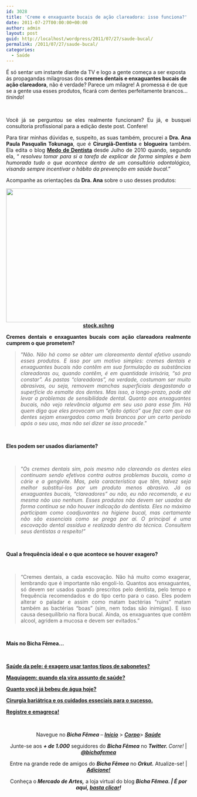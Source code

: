 ```yaml
---
id: 3028
title: 'Creme e enxaguante bucais de ação clareadora: isso funciona?'
date: 2011-07-27T00:00:00+00:00
author: admin
layout: post
guid: http://localhost/wordpress/2011/07/27/saude-bucal/
permalink: /2011/07/27/saude-bucal/
categories:
  - Saúde
---
```

É só sentar um instante diante da TV e logo a gente começa a ser exposta ás propagandas milagrosas dos **cremes dentais e enxaguantes bucais de ação clareadora**, não é verdade? Parece um milagre! A promessa é de que se a gente usa esses produtos, ficará com dentes perfeitamente brancos… _tinindo_!

&nbsp;

<p align="justify">
  Você já se perguntou se eles realmente funcionam? Eu já, e busquei consultoria profissional para a edição deste post. Confere!
</p>

<!--more-->

<p align="justify">
  Para tirar minhas dúvidas e, suspeito, as suas também, procurei a <strong>Dra. Ana Paula Pasqualin Tokunaga</strong>, que é <strong>Cirurgiã-Dentista</strong> e <strong>blogueira</strong> também. Ela edita o blog <strong><a href="http://medodedentista.com.br/" target="_blank">Medo de Dentista</a> </strong>desde Julho de 2010 quando, segundo ela, “ <em>resolveu tomar para si a tarefa de explicar de forma simples e bem humorada tudo o que acontece dentro de um consultório odontológico, visando sempre incentivar o hábito da prevenção em saúde bucal</em>.”
</p>

<p align="justify">
  Acompanhe as orientações da <strong>Dra. Ana</strong> sobre o uso desses produtos:
</p>

<p align="center">
  <a href="http://www.trololodemulher.com.br/blog/wp-content/uploads/2011/07/saude-bucal.jpg"><img class="alignnone size-full wp-image-6678" title="saúde bucal" src="http://www.trololodemulher.com.br/blog/wp-content/uploads/2011/07/saude-bucal.jpg" alt="" width="600" height="364" /></a><br /> <strong><a href="http://www.sxc.hu/" target="_blank">stock.xchng</a></strong>
</p>

<p align="justify">
  <strong>Cremes dentais e enxaguantes bucais com ação clareadora realmente cumprem o que prometem? </strong>
</p>

> <p align="justify">
>   “<em>Não. Não há como se obter um clareamento dental efetivo usando esses produtos. E isso por um motivo simples: cremes dentais e enxaguantes bucais não contêm em sua formulação as substâncias clareadoras ou, quando contêm, é em quantidade irrisória, &#8220;só pra constar&#8221;. As pastas &#8220;clareadoras&#8221;, na verdade, costumam ser muito abrasivas, ou seja, removem manchas superficiais desgastando a superfície do esmalte dos dentes. Mas isso, a longo-prazo, pode até levar a problemas de sensibilidade dental. Quanto aos enxaguantes bucais, não vejo relevância alguma em seu uso para esse fim. Há quem diga que eles provocam um &#8220;efeito óptico&#8221; que faz com que os dentes sejam enxergados como mais brancos por um certo período após o seu uso, mas não sei dizer se isso procede</em>.”
> </p>

&nbsp;

**Eles podem ser usados diariamente?**

&nbsp;

> <p align="justify">
>   “<em>Os cremes dentais sim, pois mesmo não clareando os dentes eles continuam sendo efetivos contra outros problemas bucais, como a cárie e a gengivite. Mas, pela característica que têm, talvez seja melhor substituí-los por um produto menos abrasivo. Já os enxaguantes bucais, &#8220;clareadores&#8221; ou não, eu não recomendo, e eu mesma não uso nenhum. Esses produtos não devem ser usados de forma contínua se não houver indicação do dentista. Eles no máximo participam como coadjuvantes na higiene bucal, mas certamente não são essenciais como se prega por aí. O principal é uma escovação dental assídua e realizada dentro da técnica. Consultem seus dentistas a respeito!”</em>
> </p>

&nbsp;

**Qual a frequência ideal e o que acontece se houver exagero?**

&nbsp;

> <p align="justify">
>   “Cremes dentais, a cada escovação. Não há muito como exagerar, lembrando que é importante não engoli-lo. Quantos aos enxaguantes, só devem ser usados quando prescritos pelo dentista, pelo tempo e frequência recomendados e do tipo certo para o caso. Eles podem alterar o paladar e assim como matam bactérias &#8220;ruins&#8221; matam também as bactérias &#8220;boas&#8221; (sim, nem todas são inimigas). E isso causa desequilíbrio na flora bucal. Ainda, os enxaguantes que contêm alcool, agridem a mucosa e devem ser evitados.”
> </p>

&nbsp;

**Mais no Bicha Fêmea…**

&nbsp;

**[Saúde da pele: é exagero usar tantos tipos de sabonetes?](http://www.trololodemulher.com.br/2011/06/29/saude-beleza-da-pele/)**

**[Maquiagem: quando ela vira assunto de saúde?](http://www.trololodemulher.com.br/2011/06/08/maquiagem-saude-pele/)**

**[Quanto você já bebeu de água hoje?](http://www.trololodemulher.com.br/2011/06/03/agua-saude-2/)**

**[Cirurgia bariátrica e os cuidados esseciais para o sucesso.](http://www.trololodemulher.com.br/2011/03/18/cirurgia-bariatrica/)**

**[Registre e emagreça!](http://www.trololodemulher.com.br/2011/03/11/registre-e-emagreca/)**

&nbsp;

<p align="center">
  Navegue no <strong><em>Bicha Fêmea</em></strong> – <strong><em><a href="http://www.trololodemulher.com.br/">Início</a></em></strong> > <a href="http://www.trololodemulher.com.br/corpo/"><strong><em>Corpo</em></strong></a>> <strong><em><a href="http://www.trololodemulher.com.br/category/do-corpo/saude/">Saúde</a></em></strong>
</p>

<p align="center">
  Junte-se aos <strong><em>+ de 1.000</em></strong> seguidores do <strong><em>Bicha Fêmea</em></strong> no <em><strong>Twitter. </strong>Corre!</em> | <strong><em><a href="http://twitter.com/bichafemea">@bichafemea</a></em></strong>
</p>

<p align="center">
  Entre na grande rede de amigos do <strong><em>Bicha Fêmea</em></strong> no <strong><em>Orkut.</em></strong> Atualize-se! | <strong><em><a href="http://www.orkut.com.br/Main#Profile?uid=5161612886294499900">Adicione!</a></em></strong>
</p>

<p align="center">
  Conheça o<strong><em> Mercado de Artes,</em></strong> a loja virtual do blog <strong><em>Bicha Fêmea. | É por aqui, </em></strong><a href="http://www.trololodemulher.com.br/loja/"><strong><em>basta clicar</em></strong></a><strong><em>!</em></strong>
</p>

<p align="center">